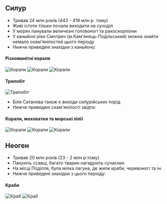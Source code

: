 ## Силур
- Тривав 24 млн років (443 - 419 млн р. тому)
- Живі істоти тільки почали виходити на суходіл
- У морях панували величезні головоногі та ракоскорпіони
- У каньйоні ріки Смотрич (м.Кам'янець-Подільський) можна знайти немало скам'янілостей цього періоду
- Нижче приведені знахідки з каньйону:
#### Різноманітні корали
![Корали](coral1.jpg)
![Корали](coral2.jpg)
![Корали](coral3.jpg)
#### Трилобіт
![Трилобіт](trilobite.jpg)
- Біля Сатанова також є виходи силурійських порід
- Нижче приведені скам'янілості звідти:
#### Корали, моховатки та морські лілії
![Корали](koral4.jpg) 
![Корали](koral5.jpg)
![Корали](koral6.jpg) 
## Неоген
- Тривав 20 млн років (23 - 2 млн р.тому)
- Панують ссавці, багато тварин нагадують сучасних
- На місці Поділля, була мілка лагуна, де жили краби, черевоногі та ін.
- Нижче приведені знахідки з цього періоду:
#### Краби
![Краб](crab1.jpg)
![Краб](crab2.jpg)
